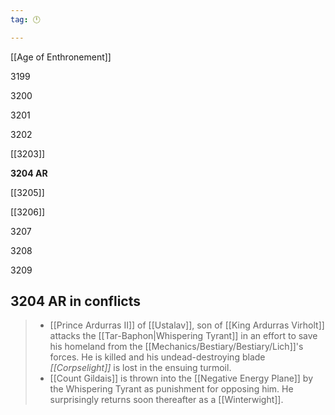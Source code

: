 ```yaml
---
tag: 🕛

---
```

[[Age of Enthronement]]


3199

3200

3201

3202

[[3203]]

**3204 AR**

[[3205]]

[[3206]]

3207

3208

3209



## 3204 AR in conflicts

>  - [[Prince Ardurras II]] of [[Ustalav]], son of [[King Ardurras Virholt]] attacks the [[Tar-Baphon|Whispering Tyrant]] in an effort to save his homeland from the [[Mechanics/Bestiary/Bestiary/Lich]]'s forces. He is killed and his undead-destroying blade *[[Corpselight]]* is lost in the ensuing turmoil.
>  - [[Count Gildais]] is thrown into the [[Negative Energy Plane]] by the Whispering Tyrant as punishment for opposing him. He surprisingly returns soon thereafter as a [[Winterwight]].






